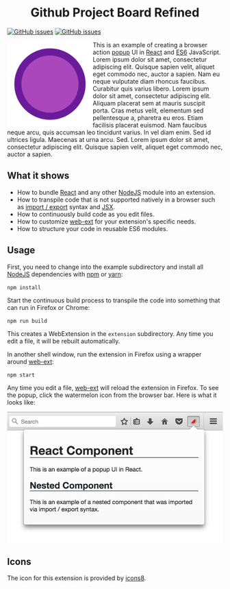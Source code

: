 
<h1 align="center">
  <b>Github Project Board Refined</b><br>
</h1>

[![GitHub issues](https://img.shields.io/github/issues/falcucci/github-board-refined.svg)](https://github.com/falcucci/github-board-refined/issues) [![GitHub issues](https://img.shields.io/github/issues/falcucci/github-board-refined.svg)](https://github.com/falcucci/github-board-refined/issues)

<img src="https://github.com/falcucci/github-board-refined/blob/master/extension/images/icons8-100%25-480.png" align="left" width="200">



This is an example of creating a browser action [popup](https://developer.mozilla.org/en-US/Add-ons/WebExtensions/Add_a_button_to_the_toolbar#Adding_a_popup) UI in [React][react] and [ES6](http://es6-features.org/) JavaScript. Lorem ipsum dolor sit amet, consectetur adipiscing elit. Quisque sapien velit, aliquet eget commodo nec, auctor a sapien. Nam eu neque vulputate diam rhoncus faucibus. Curabitur quis varius libero. Lorem ipsum dolor sit amet, consectetur adipiscing elit. Aliquam placerat sem at mauris suscipit porta. Cras metus velit, elementum sed pellentesque a, pharetra eu eros. Etiam facilisis placerat euismod. Nam faucibus neque arcu, quis accumsan leo tincidunt varius. In vel diam enim. Sed id ultrices ligula. Maecenas at urna arcu. Sed. Lorem ipsum dolor sit amet, consectetur adipiscing elit. Quisque sapien velit, aliquet eget commodo nec, auctor a sapien. 


## What it shows

* How to bundle [React][react] and any other [NodeJS][nodejs] module into an
  extension.
* How to transpile code that is not supported natively in
  a browser such as
  [import / export](https://developer.mozilla.org/en-US/docs/Web/JavaScript/Reference/Statements/import)
  syntax and [JSX](https://facebook.github.io/react/docs/jsx-in-depth.html).
* How to continuously build code as you edit files.
* How to customize [web-ext][web-ext] for your extension's specific needs.
* How to structure your code in reusable ES6 modules.

## Usage

First, you need to change into the example subdirectory and install all
[NodeJS][nodejs] dependencies with [npm](http://npmjs.com/) or
[yarn](https://yarnpkg.com/):

    npm install

Start the continuous build process to transpile the code into something that
can run in Firefox or Chrome:

    npm run build

This creates a WebExtension in the `extension` subdirectory.
Any time you edit a file, it will be rebuilt automatically.

In another shell window, run the extension in Firefox using a wrapper
around [web-ext][web-ext]:

    npm start

Any time you edit a file, [web-ext][web-ext] will reload the extension
in Firefox. To see the popup, click the watermelon icon from the browser bar.
Here is what it looks like:

![popup screenshot](screenshots/popup.png "React popup screenshot")

[react]: https://facebook.github.io/react/
[nodejs]: https://nodejs.org/en/
[web-ext]: https://developer.mozilla.org/en-US/Add-ons/WebExtensions/Getting_started_with_web-ext

## Icons

The icon for this extension is provided by [icons8](https://icons8.com/).
